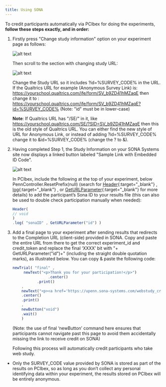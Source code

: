 ```yaml
---
title: Using SONA
---
```


To credit participants automatically via PCIbex for doing the experiments, <b> follow these steps exactly, and in order:</b>

1. Firstly press "Change study information" option on your experiment page as follows:

   ![alt text]({{site.baseurl}}/assets/images/sona1.png)

    Then scroll to the section with changing study URL:
    
    ![alt text]({{site.baseurl}}/assets/images/sona2.png)
    
    Change the Study URL so it includes ?id=%SURVEY_CODE% in the URL. 
    If the Qualtrics URL for example (Anonymous Survey Link) is:
    https://yourschool.qualtrics.com/jfe/form/SV_b9ZD41hMZaqE
    then change it to :
    https://yourschool.qualtrics.com/jfe/form/SV_b9ZD41hMZaqE?id=%SURVEY_CODE% (Note: "id" must be in lower-case)
    
    <b>Note</b>: If Qualtrics URL has "/SE/" in it, like https://yourschool.qualtrics.com/SE/?SID=SV_b9ZD41hMZaqE then this is the old style of Qualtrics URL. You can either find the new style of URL for Anonymous Link, or instead of adding ?id=%SURVEY_CODE% change it to &id=%SURVEY_CODE% (change the ? to &).
    
2. Having completed Step 1, the Study Information on your SONA Systems site now displays a linked button labeled "Sample Link with Embedded ID Code".

     ![alt text]({{site.baseurl}}/assets/images/sona3.png)
     
     In PCIbex, include the following at the top of your experiment, below PennController.ResetPrefix(null) (search for [Header](https://doc.pcibex.net/global-commands/header/){:target="_blank"} , [log](https://doc.pcibex.net/standard-element-commands/standard-log/){:target="_blank"} , or [GetURLParameter](https://doc.pcibex.net/global-commands/geturlparameter/){:target="_blank"} for more details) to add the participant’s Sona ID to your results file (this can also be used to double check participation manually when needed):
     
     ```javascript
     Header(
     // void
     )
     .log( "sonaID" , GetURLParameter("id") )
     ```

3. Add a final page to your experiment after sending results that redirects to the Completion URL (client-side) provided in SONA. Copy and paste the entire URL from there to get the correct experiment_id and credit_token and replace the final ‘XXXX’ bit with "+ GetURLParameter("id")+" (including the straight double quotation marks), as illustrated below. You can copy & paste the following code:

    ```javascript
    newTrial( "final" ,
         newText("<p>Thank you for your participation!</p>")
                    .center()
               .print()
        ,
        newText("<p><a href='https://upenn.sona-systems.com/webstudy_credit.aspx?experiment_id=EXPERIMENT_ID&credit_token=CREDIT_TOKEN&survey_code="+ GetURLParameter("id")+"' target='_blank'>Click here to confirm your participation on SONA.</a></p> <p>This is a necessary step in order for you to receive participation credit!</p>")
        .center()
        .print()
        ,
        newButton("void")
        .wait()
        )
    ```   
    
    (Note: the use of final ‘newButton’ command here ensures that participants cannot navigate past this page to avoid them accidentally missing the link to receive credit on SONA)
    
    Following this process will automatically credit participants who take web study.  
     
+ Only the SURVEY_CODE value provided by SONA is stored as part of the results on PCIbex, so as long as you don’t collect any personal identifying data within your experiment, the results stored on PCIbex will be entirely anonymous.
